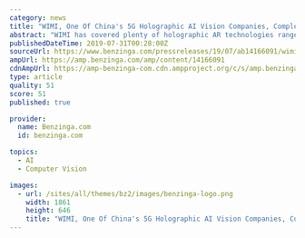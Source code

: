 ```yaml
---
category: news
title: "WIMI, One Of China's 5G Holographic AI Vision Companies, Completed IPO On NASDAQ Global Market"
abstract: "WIMI has covered plenty of holographic AR technologies range from holographic computer vision AI synthesis, holographic vision presentation, holographic interactive software development, holographic online and offline advertising, holographic ARSDK payment ..."
publishedDateTime: 2019-07-31T00:28:00Z
sourceUrl: https://www.benzinga.com/pressreleases/19/07/ab14166091/wimi-one-of-chinas-5g-holographic-ai-vision-companies-completed-ipo-on-nasdaq-global-market
ampUrl: https://amp.benzinga.com/amp/content/14166091
cdnAmpUrl: https://amp-benzinga-com.cdn.ampproject.org/c/s/amp.benzinga.com/amp/content/14166091
type: article
quality: 51
score: 51
published: true

provider:
  name: Benzinga.com
  id: benzinga.com

topics:
  - AI
  - Computer Vision

images:
  - url: /sites/all/themes/bz2/images/benzinga-logo.png
    width: 1861
    height: 646
    title: "WIMI, One Of China's 5G Holographic AI Vision Companies, Completed IPO On NASDAQ Global Market"
---
```

